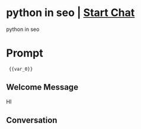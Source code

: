 

# python in seo | [Start Chat](https://gptcall.net/chat.html?data=%7B%22contact%22%3A%7B%22id%22%3A%22x6pexs1tjhEOvu1xzyebn%22%2C%22flow%22%3Atrue%7D%7D)
python in seo

# Prompt

```
 {{var_0}}
```

## Welcome Message
HI

## Conversation



